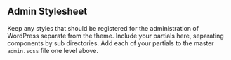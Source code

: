 ## Admin Stylesheet

Keep any styles that should be registered for the administration of WordPress separate from the theme. Include your partials here, separating components by sub directories. Add each of your partials to the master `admin.scss` file one level above.